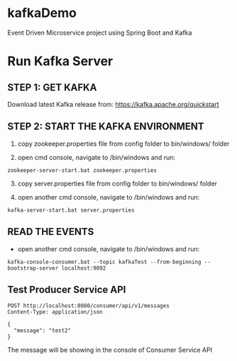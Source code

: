 # kafkaDemo
Event Driven Microservice project using Spring Boot and Kafka

# Run Kafka Server

## STEP 1: GET KAFKA

Download latest Kafka release from:
https://kafka.apache.org/quickstart


## STEP 2: START THE KAFKA ENVIRONMENT

1. copy zookeeper.properties file from config folder to bin/windows/ folder

2. open cmd console, navigate to /bin/windows and run: 
```
zookeeper-server-start.bat zookeeper.properties
```
3. copy server.properties file from config folder to bin/windows/ folder

4. open another cmd console, navigate to /bin/windows and run:
```
kafka-server-start.bat server.properties
```

## READ THE EVENTS
* open another cmd console, navigate to /bin/windows and run:
```
kafka-console-consumer.bat --topic kafkaTest --from-beginning --bootstrap-server localhost:9092
```


## Test Producer Service API
```
POST http://localhost:8080/consumer/api/v1/messages
Content-Type: application/json

{
  "message": "test2"
}
```

The message will be showing in the console of Consumer Service API
